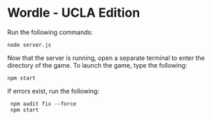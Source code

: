 # Wordle - UCLA Edition

Run the following commands:

```
node server.js
```

Now that the server is running, open a separate terminal to enter the directory of the game. To launch the game, type the following:

```
npm start
```

If errors exist, run the following:

```
 npm audit fix --force
 npm start
```
